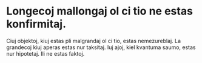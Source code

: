 # Longecoj mallongaj ol ci tio ne estas konfirmitaj.

Ciuj objektoj, kiuj estas pli malgrandaj ol ci tio, estas nemezureblaj. La
grandecoj kiuj aperas estas nur taksitaj. Iuj ajoj, kiel kvantuma saumo, estas
nur hipotetaj. Ili ne estas faktoj.
